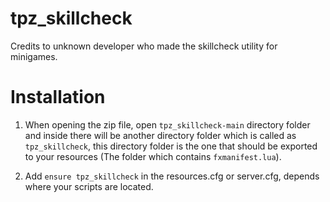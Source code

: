 # tpz_skillcheck
Credits to unknown developer who made the skillcheck utility for minigames.

# Installation

1. When opening the zip file, open `tpz_skillcheck-main` directory folder and inside there will be another directory folder which is called as `tpz_skillcheck`, this directory folder is the one that should be exported to your resources (The folder which contains `fxmanifest.lua`).

2. Add `ensure tpz_skillcheck` in the resources.cfg or server.cfg, depends where your scripts are located.
